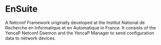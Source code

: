 # EnSuite
A Netconf Framework originally developed at the Institut National de Recherche en Informatique et en Automatique in France. It consists of the YencaP Netconf Daemon and the YencaP Manager to send configuration data to network devices. 
